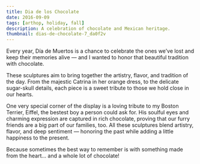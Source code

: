```yaml
---
title: Dia de los Chocolate
date: 2016-09-09
tags: [arthop, holiday, fall]
description: A celebration of chocolate and Mexican heritage.
thumbnail: dias-de-chocolate-7_da0f2v
---
```


Every year, Día de Muertos is a chance to celebrate the ones we’ve lost and keep their memories alive — and I wanted to honor that beautiful tradition with chocolate.

These sculptures aim to bring together the artistry, flavor, and tradition of the day. From the majestic Catrina in her orange dress, to the delicate sugar-skull details, each piece is a sweet tribute to those we hold close in our hearts.

One very special corner of the display is a loving tribute to my Boston Terrier, Eiffel, the bestest boy a person could ask for. His soulful eyes and charming expression are captured in rich chocolate, proving that our furry friends are a big part of our families, too. All these sculptures blend artistry, flavor, and deep sentiment — honoring the past while adding a little happiness to the present.

Because sometimes the best way to remember is with something made from the heart… and a whole lot of chocolate!
